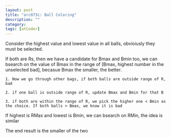 ```yaml
---
layout: post
title: "arc073c: Ball Coloring"
description: ""
category: 
tags: [atCoder]
---
```

Consider the highest value and lowest value in all balls, obvioiusly they must be selected.

If both are Rs, then we have a candidate for Bmax and Bmin too, we can bsearch on the value of Bmax in the range of [Bmax, highest number in the unselected bad], becasue Bmax the smaller, the better.

```
1. Now we go through other bags, if both balls are outside range of R, bad

2. if one ball is outside range of R, update Bmax and Bmin for that B

3. if both are within the range of R, we pick the higher one < Bmin as the choice. If both balls > Bmax, we know it is bad

```

If highest is RMax and lowest is Bmin, we can bsearch on RMin, the idea is similar 


The end result is the smaller of the two
